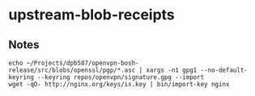 # upstream-blob-receipts

## Notes

    echo ~/Projects/dpb587/openvpn-bosh-release/src/blobs/openssl/pgp/*.asc | xargs -n1 gpg1 --no-default-keyring --keyring repos/openvpn/signature.gpg --import
    wget -qO- http://nginx.org/keys/is.key | bin/import-key nginx
